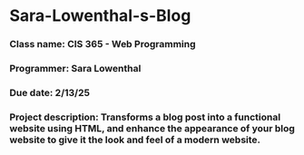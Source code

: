 # Sara-Lowenthal-s-Blog

### Class name: CIS 365 - Web Programming
### Programmer: Sara Lowenthal
### Due date: 2/13/25
### Project description: Transforms a blog post into a functional website using HTML, and enhance the appearance of your blog website to give it the look and feel of a modern website.